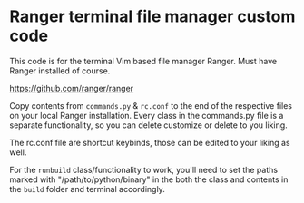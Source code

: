 # Ranger terminal file manager custom code
This code is for the terminal Vim based file manager Ranger. Must have Ranger installed of course.

https://github.com/ranger/ranger

Copy contents from `commands.py` & `rc.conf` to the end of the respective files on your local Ranger installation.
Every class in the commands.py file is a separate functionality, so you can delete customize or delete to you liking. 

The rc.conf file are shortcut keybinds, those can be edited to your liking as well.

For the `runbuild` class/functionality to work, you'll need to set the paths marked with "/path/to/python/binary" in the both the class and contents in the `build` folder and terminal accordingly. 


